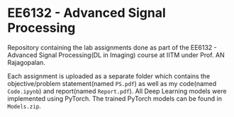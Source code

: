 # EE6132 - Advanced Signal Processing
Repository containing the lab assignments done as part of the EE6132 - Advanced Signal Processing(DL in Imaging) course at IITM under Prof. AN Rajagopalan.

Each assignment is uploaded as a separate folder which contains the objective/problem statement(named ```PS.pdf```) as well as my code(named ```Code.ipynb```) and report(named ```Report.pdf```). All Deep Learning models were implemented using PyTorch. The trained PyTorch models can be found in ```Models.zip```.
